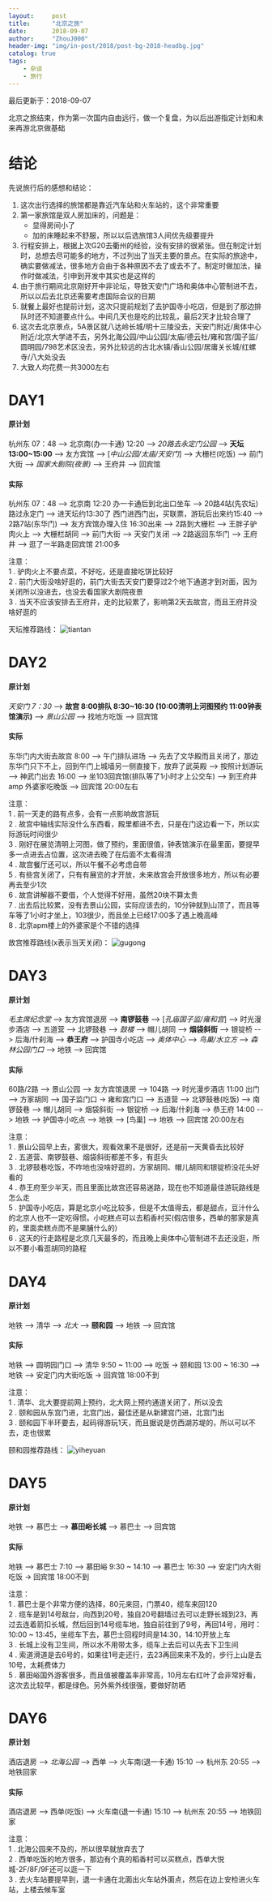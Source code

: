 ```yaml
---
layout:     post
title:      "北京之旅"
date:       2018-09-07
author:     "ZhouJ000"
header-img: "img/in-post/2018/post-bg-2018-headbg.jpg"
catalog: true
tags:
    - 杂谈
    - 旅行
--- 
```


<font id="last-updated">最后更新于：2018-09-07</font>


北京之旅结束，作为第一次国内自由远行，做一个复盘，为以后出游指定计划和未来再游北京做基础

# 结论

先说旅行后的感想和结论：
1. 这次出行选择的旅馆都是靠近汽车站和火车站的，这个非常重要
2. 第一家旅馆是双人房加床的，问题是：
	+ 显得房间小了
	+ 加的床睡起来不舒服，所以以后选旅馆3人间优先级要提升
3. 行程安排上，根据上次G20去衢州的经验，没有安排的很紧张。但在制定计划时，总想去尽可能多的地方，不过列出了当天主要的景点。在实际的旅途中，确实要做减法，很多地方会由于各种原因不去了或去不了。制定时做加法，操作时做减法，引申到开发中其实也是这样的
4. 由于旅行期间北京刚好开中非论坛，导致天安门广场和奥体中心管制进不去，所以以后去北京还需要考虑国际会议的日期
5. 就餐上最好也提前计划，这次只提前规划了去护国寺小吃店，但是到了那边排队时还不知道要点什么。中间几天也是吃的比较乱，最后2天才比较合理了
6. 这次去北京景点，5A景区就八达岭长城/明十三陵没去，天安门附近/奥体中心附近/北京大学进不去，另外北海公园/中山公园/太庙/德云社/雍和宫/国子监/圆明园/798艺术区没去，另外比较远的古北水镇/香山公园/居庸关长城/红螺寺/八大处没去
7. 大致人均花费一共3000左右


# DAY1

#### 原计划

杭州东 07：48 --> 北京南(办一卡通) 12:20 --> *20路去永定门公园* --> **天坛 13:00~15:00** --> 友方宾馆 --> [*中山公园/太庙/天安门*] --> 大栅栏(吃饭) --> 前门大街 --> *国家大剧院(夜景)* --> 王府井 --> 回宾馆

#### 实际

杭州东 07：48 --> 北京南 12:20 办一卡通后到北出口坐车 --> 20路4站(先农坛) 路过永定门 --> 进天坛约13:30了 西门进西门出，买联票，游玩后出来约15:40 --> 2路7站(东华门) --> 友方宾馆办理入住 16:30出来 --> 2路到大栅栏 --> 王胖子驴肉火上 --> 大栅栏胡同 --> 前门大街 --> 天安门关闭 --> 2路返回东华门 --> 王府井 --> 逛了一半路走回宾馆 21:00多

注意：  
1 . 驴肉火上不要点菜，不好吃，还是直接吃饼比较好  
2 . 前门大街没啥好逛的，前门大街去天安门要穿过2个地下通道才到对面，因为关闭所以没进去，也没去看国家大剧院夜景  
3 . 当天不应该安排去王府井，走的比较累了，影响第2天去故宫，而且王府井没啥好逛的

天坛推荐路线：
![tiantan](/img/in-post/2018/9/tiantan.jpg)



# DAY2

#### 原计划

*天安门 7：30* --> **故宫 8:00排队 8:30~16:30 (10:00清明上河图预约  11:00钟表馆演示)** --> *景山公园* --> 找地方吃饭 --> 回宾馆

#### 实际

东华门内大街去故宫 8:00 --> 午门排队进场 --> 先去了文华殿而且关闭了，那边东华门只下不上，回到午门上城墙另一侧直接下，放弃了武英殿 --> 按照计划游玩 --> 神武门出去 16:00 --> 坐103回宾馆(排队等了1小时才上公交车) --> 到王府井amp 外婆家吃晚饭 --> 回宾馆 20:00左右

注意：  
1 . 前一天走的路有点多，会有一点影响故宫游玩  
2 . 故宫中轴线实际没什么东西看，殿里都进不去，只是在门这边看一下，所以实际游玩时间很少  
3 . 刚好在展览清明上河图，做了预约，里面很值，钟表馆演示在最里面，要提早多一点进去占位置，这次进去晚了在后面不太看得清  
4 . 故宫餐厅还可以，所以午餐不必考虑自带  
5 . 有些宫关闭了，只有有展览的才开放，未来故宫会开放很多地方，所以有必要再去至少1次  
6 . 故宫讲解器不要借，个人觉得不好用，虽然20块不算太贵  
7 . 出去后比较累，没有去景山公园，实际应该去的，10分钟就到山顶了，而且等车等了1小时才坐上，103很少，而且坐上已经17:00多了遇上晚高峰  
8 . 北京apm楼上的外婆家是个不错的选择

故宫推荐路线(x表示当天关闭)：
![gugong](/img/in-post/2018/9/gugong.jpg)



# DAY3

#### 原计划

*毛主席纪念堂* --> 友方宾馆退房 --> **南锣鼓巷** --> [*孔庙国子监/雍和宫*] --> 时光漫步酒店 --> 五道营 --> 北锣鼓巷 --> *鼓楼* --> 帽儿胡同 --> **烟袋斜街** --> 银锭桥 --> 后海/什刹海 --> **恭王府** --> 护国寺小吃店 --> *奥体中心* --> *鸟巢/水立方* --> *森林公园门口* --> 地铁 --> 回宾馆

#### 实际

60路/2路 --> 景山公园 --> 友方宾馆退房 --> 104路 --> 时光漫步酒店 11:00 出门 --> 方家胡同 --> 国子监门口 -> 雍和宫门口 --> 五道营 --> 北锣鼓巷(吃饭) --> 南锣鼓巷 --> 帽儿胡同 --> 烟袋斜街 --> 银锭桥 --> 后海/什刹海 --> 恭王府 14:00 --> 地铁 --> 护国寺小吃点 --> 地铁 --> [鸟巢] --> 地铁 --> 回宾馆 20:00左右

注意：  
1 . 景山公园早上去，雾很大，观看效果不是很好，还是前一天黄昏去比较好  
2 . 五道营、南锣鼓巷、烟袋斜街都差不多，有逛头  
3 . 北锣鼓巷吃饭，不咋地也没啥好逛的，方家胡同、帽儿胡同和银锭桥没花头好看的  
4 . 恭王府至少半天，而且里面比故宫还容易迷路，现在也不知道最佳游玩路线是怎么走  
5 . 护国寺小吃店，算是北京小吃比较多，但是不太值得去，都是甜点，豆汁什么的北京人也不一定吃得惯。小吃糕点可以去稻香村买(假店很多，西单的那家是真的，里面卖糕点而不是果脯什么的)  
6 . 这天的行走路程是北京几天最多的，而且晚上奥体中心管制进不去还没逛，所以不要小看逛胡同的路程



# DAY4

#### 原计划

地铁 --> 清华 --> *北大* --> **颐和园** --> 地铁 --> 回宾馆

#### 实际

地铁 --> 圆明园门口 --> 清华 9:50 ~ 11:00 --> 吃饭 -> 颐和园 13:00 ~ 16:30 --> 地铁 --> 安定门内大街吃饭 -> 回宾馆 18:00不到

注意：  
1 . 清华、北大要提前网上预约，北大网上预约通道关闭了，所以没去  
2 . 颐和园从东宫门进，北宫门出，最佳还是从新建宫门进，北宫门出  
3 . 颐和园下半环要去，起码得游玩1天，而且据说是仿西湖苏堤的，所以可以不去，走也很累

颐和园推荐路线：
![yiheyuan](/img/in-post/2018/9/yiheyuan.jpg)



# DAY5

#### 原计划

地铁 --> 慕巴士 --> **慕田峪长城** --> 慕巴士 --> 回宾馆

#### 实际

地铁 --> 慕巴士 7:10 --> 慕田峪 9:30 ~ 14:10 --> 慕巴士 16:30 --> 安定门内大街吃饭 -> 回宾馆 18:00不到

注意：  
1 . 慕巴士是个非常方便的选择，80元来回，门票40，缆车来回120  
2 . 缆车是到14号敌台，向西到20号，独自20号翻墙过去可以走野长城到23，再过去连着箭扣长城，然后回到14号缆车地，独自前往到了9号，再回14号，用时：10:00 ~ 13:45，坐缆车下去，慕巴士回程时间是14:30，14:10开放上车  
3 . 长城上没有卫生间，所以水不用带太多，缆车上去后可以先去下卫生间  
4 . 索道滑道是去6号的，如果往1号走还行，去23再回来来不及的，步行上山是去10号，太耗费体力  
5 . 慕田峪国外游客很多，而且值被覆盖率非常高，10月左右红叶了会非常好看，这次去比较早，都是绿色。另外紫外线很强，要做好防晒



# DAY6

#### 原计划

酒店退房 --> *北海公园* --> 西单 --> 火车南(退一卡通) 15:10 --> 杭州东 20:55 --> 地铁回家

#### 实际

酒店退房 --> 西单(吃饭) --> 火车南(退一卡通) 15:10 --> 杭州东 20:55 --> 地铁回家

注意：  
1 . 北海公园来不及的，所以很早就放弃去了  
2 . 西单吃饭的地方很多，那边有个真的稻香村可以买糕点，西单大悦城-2F/8F/9F还可以逛一下  
3 . 去火车站要提早到，退一卡通在北面出火车站外面点，然后在边上安检进火车站，上楼去候车室
